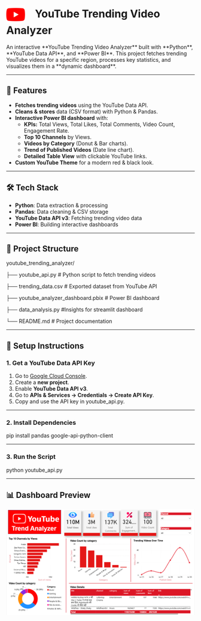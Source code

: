 <h1>
<img src="youtube.png" alt="YouTube_trend_analyzer\youtube.png" width="50" style="vertical-align: middle; margin-right: 20px;"/> YouTube Trending Video Analyzer
</h1>  
An interactive **YouTube Trending Video Analyzer** built with **Python**, **YouTube Data API**, and **Power BI**.  
This project fetches trending YouTube videos for a specific region, processes key statistics, and visualizes them in a **dynamic dashboard**.

---

## 🚀 Features
- **Fetches trending videos** using the YouTube Data API.
- **Cleans & stores** data (CSV format) with Python & Pandas.
- **Interactive Power BI dashboard** with:
  - **KPIs:** Total Views, Total Likes, Total Comments, Video Count, Engagement Rate.
  - **Top 10 Channels** by Views.
  - **Videos by Category** (Donut & Bar charts).
  - **Trend of Published Videos** (Date line chart).
  - **Detailed Table View** with clickable YouTube links.
- **Custom YouTube Theme** for a modern red & black look.

---

## 🛠️ Tech Stack
- **Python**: Data extraction & processing  
- **Pandas**: Data cleaning & CSV storage  
- **YouTube Data API v3**: Fetching trending video data  
- **Power BI**: Building interactive dashboards  

---

## 📂 Project Structure
youtube_trending_analyzer/


  ├── youtube_api.py # Python script to fetch trending videos

  ├── trending_data.csv # Exported dataset from YouTube API

  ├── youtube_analyzer_dashboard.pbix # Power BI dashboard
  
  ├── data_analysis.py #Insights for streamlit dashboard

  └── README.md # Project documentation

---

## 🔑 Setup Instructions

### **1. Get a YouTube Data API Key**
1. Go to [Google Cloud Console](https://console.cloud.google.com/).  
2. Create a **new project**.  
3. Enable **YouTube Data API v3**.  
4. Go to **APIs & Services → Credentials → Create API Key**.  
5. Copy and use the API key in youtube_api.py.

---

### **2. Install Dependencies**
pip install pandas google-api-python-client

---


### **3. Run the Script**
python youtube_api.py


---

## 📊 Dashboard Preview

<p align="center">
  <img src="Dashboard.png" alt="YouTube Trend Analyzer Dashboard\Dashboard.png" width="800"/>
</p>

